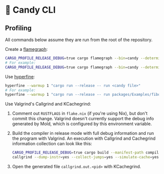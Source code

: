 # 🍭 Candy CLI

## Profiling

All commands below assume they are run from the root of the repository.

Create a [flamegraph](https://github.com/flamegraph-rs/flamegraph#readme):

```bash
CARGO_PROFILE_RELEASE_DEBUG=true cargo flamegraph --bin=candy --deterministic --output=<output file name> -- run <candy file>
# For example:
CARGO_PROFILE_RELEASE_DEBUG=true cargo flamegraph --bin=candy --deterministic --output=flamegraph.svg -- run packages/Examples/fibonacci.candy
```

Use [hyperfine](https://github.com/sharkdp/hyperfine#readme):

```bash
hyperfine --warmup 1 "cargo run --release -- run <candy file>"
# For example:
hyperfine --warmup 1 "cargo run --release -- run packages/Examples/fibonacci.candy"
```

Use Valgrind's Callgrind and KCachegrind:

1. Comment out `RUSTFLAGS` in `flake.nix` (if you're using Nix), but don't commit this change.
   Valgrind doesn't currently support the debug info generated by Mold, which is configured by this environment variable.
2. Build the compiler in release mode with full debug information and run the program with Valgrind.
   An execution with Callgrind and Cachegrind information collection can look like this:

   ```bash
   CARGO_PROFILE_RELEASE_DEBUG=true cargo build --manifest-path compiler/cli/Cargo.toml --release && valgrind --tool=
   callgrind --dump-instr=yes --collect-jumps=yes --simulate-cache=yes target/release/candy run packages/Examples/fibonacci.candy -- 20
   ```

3. Open the generated file `callgrind.out.<pid>` with KCachegrind.

